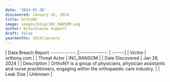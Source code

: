 ```yaml
---
date: '2024-01-26'
discovered: January 26, 2024
title: OrthoNY
image: images/blog/INC_RANSOM.png
author: Breachsense Support
draft: false
yearmonths: 2024/january
---
```



| Data Breach Report
------------:     |:-------------:    | :-----:|
| Victim      | orthony.com      | 
| Threat Actor      | INC_RANSOM      | 
| Date Discovered      | Jan 26, 2024      | 
| Description      | OrthoNY is a group of physicians, physician assistants and nurse practitioners, engaging within the orthopaedic care industry.      | 
| Leak Size      | Unknown      | 

